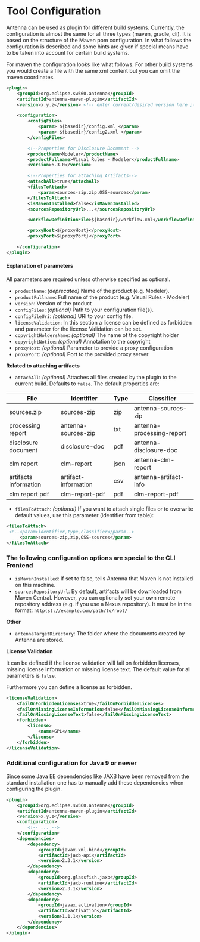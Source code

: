 # Tool Configuration

Antenna can be used as plugin for different build systems. 
Currently, the configuration is almost the same for all three types (maven, gradle, cli). It is based on the structure of the Maven pom configuration.
In what follows the configuration is described and some hints are given if special means have to be taken into account for certain build systems.

For maven the configuration looks like what follows. For other build systems you would create a file with the same xml content but you can omit the maven coordinates.

```xml
<plugin>
    <groupId>org.eclipse.sw360.antenna</groupId>
    <artifactId>antenna-maven-plugin</artifactId>
    <version>x.y.z</version> <!-- enter current/desired version here ;-) -->

    <configuration>
        <configFiles>
            <param> ${basedir}/config.xml </param>
            <param> ${basedir}/config2.xml </param>
        </configFiles>

        <!--Properties for Disclosure Document -->
        <productName>Modeler</productName>
        <productFullname>Visual Rules - Modeler</productFullname>
        <version>6.3.0</version>

        <!--Properties for attaching Artifacts-->
        <attachAll>true</attachAll>
        <filesToAttach>
            <param>sources-zip,zip,OSS-sources</param>
        </filesToAttach>
        <isMavenInstalled>false</isMavenInstalled>
        <sourcesRepositoryUrl>...</sourcesRepositoryUrl>

        <workflowDefinitionFile>${basedir}/workflow.xml</workflowDefinitionFile>

        <proxyHost>${proxyHost}</proxyHost>
        <proxyPort>${proxyPort}</proxyPort>

    </configuration>
</plugin>
```


#### Explanation of parameters

All parameters are required unless otherwise specified as optional.


* `productName`: *(deprecated)* Name of the product (e.g. Modeler).
* `productFullname`: Full name of the product (e.g. Visual Rules - Modeler)
* `version`: Version of the product
* `configFiles`: *(optional)* Path to your configuration file(s).
* `configFileUri`: *(optional)* URI to your config file.
* `licenseValidation`: In this section a license can be defined as
forbidden and parameter for the license Validation can be set.
* `copyrightHoldersName`: *(optional)* The name of the copyright holder
* `copyrightNotice`: *(optional)* Annotation to the copyright
* `proxyHost`: *(optional)* Parameter to provide a proxy configuration
* `proxyPort`: *(optional)* Port to the provided proxy server


**Related to attaching artifacts**

* `attachAll`: *(optional)* Attaches all files created by the plugin to
the current build. Defaults to `false`. The default properties are:

| File                | Identifier       | Type | Classifier           |
|---------------------|------------------|------|----------------------|
|sources.zip          |sources-zip       |zip   |antenna-sources-zip      |
|processing report    |antenna-sources-zip  |txt   |antenna-processing-report|
|disclosure document  |disclosure-doc    |pdf   |antenna-disclosure-doc   |
|clm report           |clm-report        |json  |antenna-clm-report       |
|artifacts information|artifact-information|csv |antenna-artifact-info    |
|clm report pdf       |clm-report-pdf    |pdf   |clm-report-pdf        |

* `filesToAttach`: *(optional)* If you want to attach single files or
to overwrite default values, use this parameter (identifier from table):

```xml
<filesToAttach>
 <!--<param>identifier,type,classifier</param-->
     <param>sources-zip,zip,OSS-sources</param>
</filesToAttach>
```
### The following configuration options are special to the CLI Frontend

* `isMavenInstalled`: If set to false, tells Antenna that Maven is not
installed on this machine.
* `sourcesRepositoryUrl`: By default, artifacts will be downloaded
from Maven Central. However, you can optionally set your own remote
repository address (e.g. if you use a Nexus repository). It must be in
the format:
`http(s)://example.com/path/to/root/`

**Other**

* `antennaTargetDirectory`: The folder where the documents created by Antenna
are stored.

**License Validation**

It can be defined if the license validation will fail on forbidden licenses, missing license information or missing license text. The default value for all parameters is `false`.

Furthermore you can define a license as forbidden.

```xml
<licenseValidation> 
    <failOnForbiddenLicenses>true</failOnForbiddenLicenses>
    <failOnMissingLicenseInformation>false</failOnMissingLicenseInformation>
    <failOnMissingLicenseText>false</failOnMissingLicenseText>
    <forbidden>
        <license>
            <name>GPL</name>
        </license>
    </forbidden>
</licenseValidation>
```

### Additional configuration for Java 9 or newer
Since some Java EE dependencies like JAXB have been removed from the standard installation 
one has to manually add these dependencies when configuring the plugin.

```xml
<plugin>
    <groupId>org.eclipse.sw360.antenna</groupId>
    <artifactId>antenna-maven-plugin</artifactId>
    <version>x.y.z</version>
    <configuration>
        <!-- ... -->
    </configuration>
    <dependencies>
        <dependency>
            <groupId>javax.xml.bind</groupId>
            <artifactId>jaxb-api</artifactId>
            <version>2.3.1</version>
        </dependency>
        <dependency>
            <groupId>org.glassfish.jaxb</groupId>
            <artifactId>jaxb-runtime</artifactId>
            <version>2.3.1</version>
        </dependency>
        <dependency>
            <groupId>javax.activation</groupId>
            <artifactId>activation</artifactId>
            <version>1.1.1</version>
        </dependency>
    </dependencies>
</plugin>
```